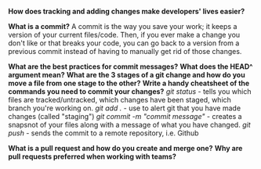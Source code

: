 **How does tracking and adding changes make developers' lives easier?**

**What is a commit?**
A commit is the way you save your work; it keeps a version of your current files/code. Then, if you ever make a change you don't like or that breaks your code, you can go back to a version from a previous commit instead of having to manually get rid of those changes.

**What are the best practices for commit messages?**
**What does the HEAD^ argument mean?**
**What are the 3 stages of a git change and how do you move a file from one stage to the other?**
**Write a handy cheatsheet of the commands you need to commit your changes?**
*git status* - tells you which files are tracked/untracked, which changes have been staged, which branch you're working on.
*git add .* - use to alert git that you have made changes (called "staging")
*git commit -m "commit message"* - creates a snapsnot of your files along with a message of what you have changed.
*git push* - sends the commit to a remote repository, i.e. Github

**What is a pull request and how do you create and merge one?**
**Why are pull requests preferred when working with teams?**